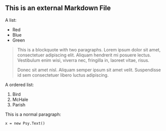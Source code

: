 This is an external Markdown File
----------------------------------



A list:


* Red
* Blue
* Green




> This is a blockquote with two paragraphs. Lorem ipsum dolor sit amet,
> consectetuer adipiscing elit. Aliquam hendrerit mi posuere lectus.
> Vestibulum enim wisi, viverra nec, fringilla in, laoreet vitae, risus.
>
> Donec sit amet nisl. Aliquam semper ipsum sit amet velit. Suspendisse
> id sem consectetuer libero luctus adipiscing.

A ordered list:

1.  Bird
2.  McHale
3.  Parish


This is a normal paragraph:

    x = new Psy.Text()